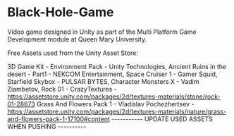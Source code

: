 # Black-Hole-Game
Video game designed in Unity as part of the Multi Platform Game Development module at Queen Mary University.

Free Assets used from the Unity Asset Store:

3D Game Kit - Environment Pack - Unity Technologies,
Ancient Ruins in the desert - Part1 - NEKCOM Entertainment,
Space Cruiser 1 - Gamer Squid,
Starfield Skybox - PULSAR BYTES,
Character Monsters X - Vadim Ziambetov,
Rock 01 - CrazyTextures - https://assetstore.unity.com/packages/2d/textures-materials/stone/rock-01-28673
Grass And Flowers Pack 1 - Vladislav Pochezhertsev - https://assetstore.unity.com/packages/2d/textures-materials/nature/grass-and-flowers-pack-1-17100#content
----------- UPDATE USED ASSETS WHEN PUSHING ----------
